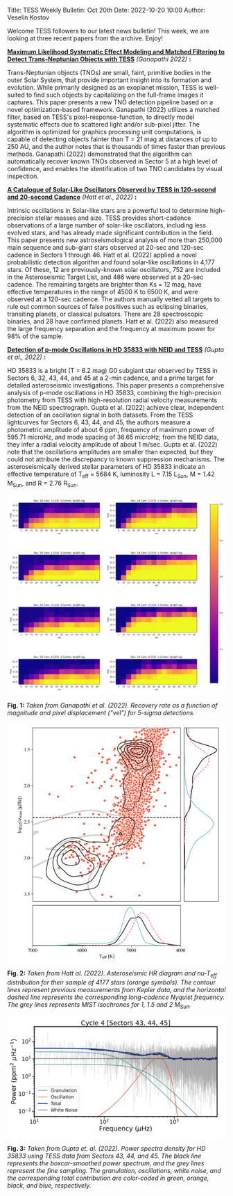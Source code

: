Title: TESS Weekly Bulletin: Oct 20th
Date: 2022-10-20 10:00
Author: Veselin Kostov

Welcome TESS followers to our latest news bulletin! This week, we are looking at three recent papers from the archive. Enjoy!

**[Maximum Likelihood Systematic Effect Modeling and Matched Filtering to Detect Trans-Neptunian Objects with TESS](https://arxiv.org/abs/2209.09848)** *(Ganapathi 2022)* **:**

Trans-Neptunian objects (TNOs) are small, faint, primitive bodies in the outer Solar System, that provide important insight into its formation and evolution. While primarily designed as an exoplanet mission, TESS is well-suited to find such objects by capitalizing on the full-frame images it captures. This paper presents a new TNO detection pipeline based on a novel optimization-based framework. Ganapathi (2022) utilizes a matched filter, based on TESS's pixel-response-function, to directly model systematic effects due to scattered light and/or sub-pixel jitter. The algorithm is optimized for graphics processing unit computations, is capable of detecting objects fainter than T = 21 mag at distances of up to 250 AU, and the author notes that is thousands of times faster than previous methods. Ganapathi (2022) demonstrated that the algorithm can automatically recover known TNOs observed in Sector 5 at a high level of confidence, and enables the identification of two TNO candidates by visual inspection. 


**[A Catalogue of Solar-Like Oscillators Observed by TESS in 120-second and 20-second Cadence](https://arxiv.org/abs/2210.09109)** *(Hatt et al., 2022)* **:**

Intrinsic oscillations in Solar-like stars are a powerful tool to determine high-precision stellar masses and size. TESS provides short-cadence observations of a large number of solar-like oscillators, including less evolved stars, and has already made significant contribution in the field. This paper presents new astroseismological analysis of more than 250,000 main sequence and sub-giant stars observed at 20-sec and 120-sec cadence in Sectors 1 through 46. Hatt et al. (2022) applied a novel probabilistic detection algorithm and found solar-like oscillations in 4,177 stars. Of these, 12 are previously-known solar oscillators, 752 are included in the Asteroseismic Target List, and 486 were observed at a 20-sec cadence. The remaining targets are brighter than Ks = 12 mag, have effective temperatures in the range of 4500 K to 6500 K, and were observed at a 120-sec cadence. The authors manually vetted all targets to rule out common sources of false positives such as eclipsing binaries, transiting planets, or classical pulsators. There are 28 spectroscopic binaries, and 28 have confirmed planets. Hatt et al. (2022) also measured the large frequency separation and the frequency at maximum power for 98% of the sample. 


**[Detection of p-mode Oscillations in HD 35833 with NEID and TESS](https://arxiv.org/abs/2210.00544)** *(Gupta et al., 2022)* **:**

HD 35833 is a bright (T = 6.2 mag) G0 subgiant star observed by TESS in Sectors 6, 32, 43, 44, and 45 at a 2-min cadence, and a prime target for detailed asteroseismic investigations. This paper presents a comprehensive analysis of p-mode oscillations in HD 35833, combining the high-precision photometry from TESS with high-resolution radial velocity measurements from the NEID spectrograph. Gupta et al. (2022) achieve clear, independent detection of an oscillation signal in both datasets. From the TESS lightcurves for Sectors 6, 43, 44, and 45, the authors measure a photometric amplitude of about 6 ppm, frequency of maximum power of 595.71 microHz, and mode spacing of 36.65 microHz; from the NEID data, they infer a radial velocity amplitude of about 1 m/sec. Gupta et al. (2022) note that the oscillations amplitudes are smaller than expected, but they could not attribute the discrepancy to known suppression mechanisms. The asteroseismically derived stellar parameters of HD 35833 indicate an effective temperature of T<sub>eff</sub> = 5684 K, luminosity L = 7.15 L<sub>Sun</sub>, M = 1.42 M<sub>Sun</sub>, and R = 2.76 R<sub>Sun</sub>. 


![Ganapathi2022](images/news/Ganapathi_2022_Fig4.png)

**Fig. 1:** *Taken from Ganapathi et al. (2022). Recovery rate as a function of magnitude and pixel displacement ("vel") for 5-sigma detections.*

![Hatt2022](images/news/Hatt_2022_Fig3.png)

**Fig. 2:** *Taken from Hatt al. (2022). Asteroseismic HR diagram and nu-T<sub>eff</sub> distribution for their sample of 4177 stars (orange symbols). The contour lines represent previous measurements from Kepler data, and the horizontal dashed line represents the corresponding long-cadence Nyquist frequency. The grey lines represents MIST isochrones for 1, 1.5 and 2 M<sub>Sun</sub>.*

![Gupta 2022](images/news/Gupta_Fig5.png)

**Fig. 3:** *Taken from Gupta et. al. (2022). Power spectra density for HD 35833 using TESS data from Sectors 43, 44, and 45. The black line represents the boxcar-smoothed power spectrum, and the grey lines represent the fine sampling. The granulation, oscillations, white noise, and the corresponding total contribution are color-coded in green, orange, black, and blue, respectively.*